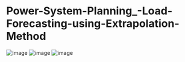 # Power-System-Planning_-Load-Forecasting-using-Extrapolation-Method
![image](https://github.com/Divya-Samudra/Power-System-Planning_-Load-Forecasting-using-Extrapolation-Method/assets/130666521/26d2d954-e641-488a-8694-3d71d1393a66)
![image](https://github.com/Divya-Samudra/Power-System-Planning_-Load-Forecasting-using-Extrapolation-Method/assets/130666521/32cf1859-1f25-439d-95db-2aab81e7c045)
![image](https://github.com/Divya-Samudra/Power-System-Planning_-Load-Forecasting-using-Extrapolation-Method/assets/130666521/97943f08-029a-49b5-9008-448c369be2a1)
